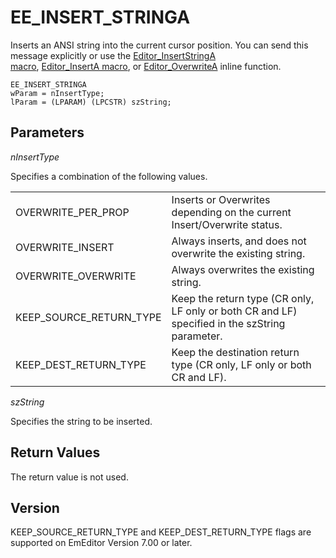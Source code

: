 # EE\_INSERT\_STRINGA

Inserts an ANSI string into the current cursor position. You can send this
message explicitly or use the
[Editor\_InsertStringA \
macro](../macro/editor_insertstringa), [Editor\_InsertA macro](../macro/editor_inserta), or
[Editor\_OverwriteA](../macro/editor_overwritea) inline function.

```
EE_INSERT_STRINGA
wParam = nInsertType;
lParam = (LPARAM) (LPCSTR) szString;
```

## Parameters

_nInsertType_

Specifies a combination of the following values.

|     |     |
| --- | --- |
| OVERWRITE\_PER\_PROP | Inserts or Overwrites depending on the current Insert/Overwrite status. |
| OVERWRITE\_INSERT | Always inserts, and does not overwrite the existing string. |
| OVERWRITE\_OVERWRITE | Always overwrites the existing string. |
| KEEP\_SOURCE\_RETURN\_TYPE | Keep the return type (CR only, LF only or both CR and LF) specified in the szString parameter. |
| KEEP\_DEST\_RETURN\_TYPE | Keep the destination return type (CR only, LF only or both CR and LF). |

_szString_

Specifies the string to be inserted.

## Return Values

The return value is not used.

## Version

KEEP\_SOURCE\_RETURN\_TYPE and KEEP\_DEST\_RETURN\_TYPE flags are supported on EmEditor Version 7.00 or later.
